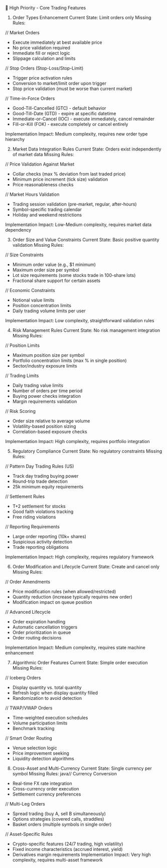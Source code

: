 🚀 High Priority - Core Trading Features
1. Order Types Enhancement
   Current State: Limit orders only
   Missing Rules:

// Market Orders
- Execute immediately at best available price
- No price validation required
- Immediate fill or reject logic
- Slippage calculation and limits

// Stop Orders (Stop-Loss/Stop-Limit)
- Trigger price activation rules
- Conversion to market/limit order upon trigger
- Stop price validation (must be worse than current market)

// Time-in-Force Orders
- Good-Till-Cancelled (GTC) - default behavior
- Good-Till-Date (GTD) - expire at specific datetime
- Immediate-or-Cancel (IOC) - execute immediately, cancel remainder
- Fill-or-Kill (FOK) - execute completely or cancel entirely

Implementation Impact: Medium complexity, requires new order type hierarchy


2. Market Data Integration Rules
   Current State: Orders exist independently of market data
   Missing Rules:

// Price Validation Against Market
- Collar checks (max % deviation from last traded price)
- Minimum price increment (tick size) validation
- Price reasonableness checks

// Market Hours Validation
- Trading session validation (pre-market, regular, after-hours)
- Symbol-specific trading calendar
- Holiday and weekend restrictions

Implementation Impact: Low-Medium complexity, requires market data dependency

3. Order Size and Value Constraints
   Current State: Basic positive quantity validation
   Missing Rules:

// Size Constraints
- Minimum order value (e.g., $1 minimum)
- Maximum order size per symbol
- Lot size requirements (some stocks trade in 100-share lots)
- Fractional share support for certain assets

// Economic Constraints
- Notional value limits
- Position concentration limits
- Daily trading volume limits per user

Implementation Impact: Low complexity, straightforward validation rules

4. Risk Management Rules
   Current State: No risk management integration
   Missing Rules:

// Position Limits
- Maximum position size per symbol
- Portfolio concentration limits (max % in single position)
- Sector/industry exposure limits

// Trading Limits
- Daily trading value limits
- Number of orders per time period
- Buying power checks integration
- Margin requirements validation

// Risk Scoring
- Order size relative to average volume
- Volatility-based position sizing
- Correlation-based exposure checks

Implementation Impact: High complexity, requires portfolio integration

5. Regulatory Compliance
   Current State: No regulatory constraints
   Missing Rules:

// Pattern Day Trading Rules (US)
- Track day trading buying power
- Round-trip trade detection
- 25k minimum equity requirements

// Settlement Rules
- T+2 settlement for stocks
- Good faith violations tracking
- Free riding violations

// Reporting Requirements
- Large order reporting (10k+ shares)
- Suspicious activity detection
- Trade reporting obligations

Implementation Impact: High complexity, requires regulatory framework

6. Order Modification and Lifecycle
   Current State: Create and cancel only
   Missing Rules:

// Order Amendments
- Price modification rules (when allowed/restricted)
- Quantity reduction (increase typically requires new order)
- Modification impact on queue position

// Advanced Lifecycle
- Order expiration handling
- Automatic cancellation triggers
- Order prioritization in queue
- Order routing decisions

Implementation Impact: Medium complexity, requires state machine enhancement

7. Algorithmic Order Features
   Current State: Simple order execution
   Missing Rules:

// Iceberg Orders
- Display quantity vs. total quantity
- Refresh logic when display quantity filled
- Randomization to avoid detection

// TWAP/VWAP Orders
- Time-weighted execution schedules
- Volume participation limits
- Benchmark tracking

// Smart Order Routing
- Venue selection logic
- Price improvement seeking
- Liquidity detection algorithms

8. Cross-Asset and Multi-Currency
   Current State: Single currency per symbol
   Missing Rules:
   java// Currency Conversion
- Real-time FX rate integration
- Cross-currency order execution
- Settlement currency preferences

// Multi-Leg Orders
- Spread trading (buy A, sell B simultaneously)
- Options strategies (covered calls, straddles)
- Basket orders (multiple symbols in single order)

// Asset-Specific Rules
- Crypto-specific features (24/7 trading, high volatility)
- Fixed income characteristics (accrued interest, yield)
- Derivatives margin requirements
  Implementation Impact: Very high complexity, requires multi-asset framework
